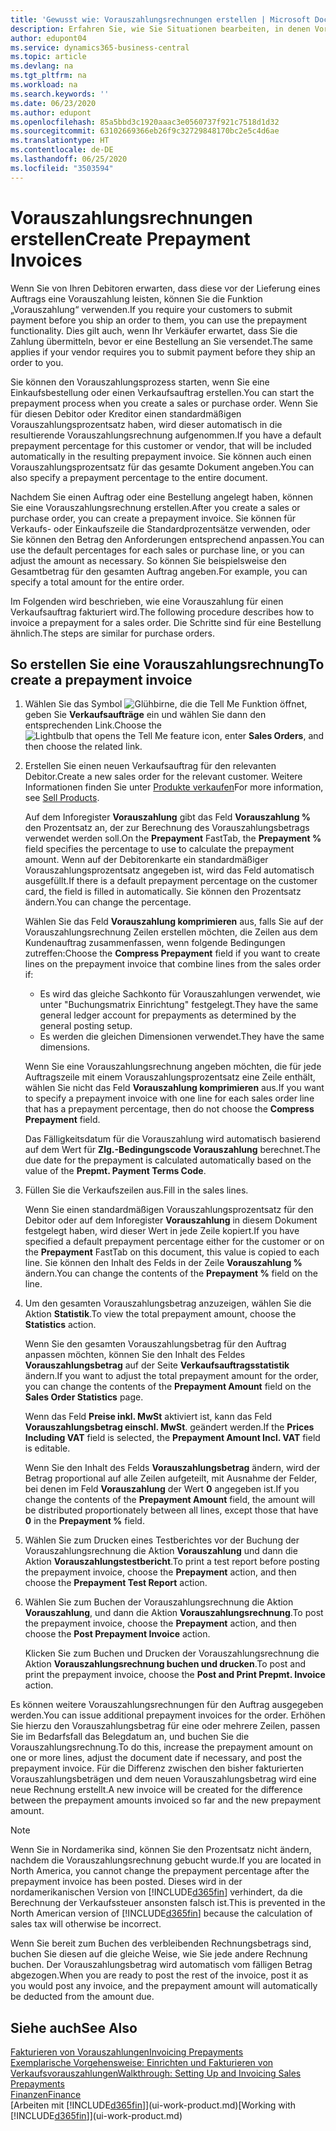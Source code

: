 ```yaml
---
title: 'Gewusst wie: Vorauszahlungsrechnungen erstellen | Microsoft Docs'
description: Erfahren Sie, wie Sie Situationen bearbeiten, in denen Vorauszahlung gefordert wird, oder Ihr Kreditor dies fordert.
author: edupont04
ms.service: dynamics365-business-central
ms.topic: article
ms.devlang: na
ms.tgt_pltfrm: na
ms.workload: na
ms.search.keywords: ''
ms.date: 06/23/2020
ms.author: edupont
ms.openlocfilehash: 85a5bbd3c1920aaac3e0560737f921c7518d1d32
ms.sourcegitcommit: 63102669366eb26f9c32729848170bc2e5c4d6ae
ms.translationtype: HT
ms.contentlocale: de-DE
ms.lasthandoff: 06/25/2020
ms.locfileid: "3503594"
---
```

# <a name="create-prepayment-invoices"></a><span data-ttu-id="6158d-103">Vorauszahlungsrechnungen erstellen</span><span class="sxs-lookup"><span data-stu-id="6158d-103">Create Prepayment Invoices</span></span>

<span data-ttu-id="6158d-104">Wenn Sie von Ihren Debitoren erwarten, dass diese vor der Lieferung eines Auftrags eine Vorauszahlung leisten, können Sie die Funktion „Vorauszahlung“ verwenden.</span><span class="sxs-lookup"><span data-stu-id="6158d-104">If you require your customers to submit payment before you ship an order to them, you can use the prepayment functionality.</span></span> <span data-ttu-id="6158d-105">Dies gilt auch, wenn Ihr Verkäufer erwartet, dass Sie die Zahlung übermitteln, bevor er eine Bestellung an Sie versendet.</span><span class="sxs-lookup"><span data-stu-id="6158d-105">The same applies if your vendor requires you to submit payment before they ship an order to you.</span></span>  

<span data-ttu-id="6158d-106">Sie können den Vorauszahlungsprozess starten, wenn Sie eine Einkaufsbestellung oder einen Verkaufsauftrag erstellen.</span><span class="sxs-lookup"><span data-stu-id="6158d-106">You can start the prepayment process when you create a sales or purchase order.</span></span> <span data-ttu-id="6158d-107">Wenn Sie für diesen Debitor oder Kreditor einen standardmäßigen Vorauszahlungsprozentsatz haben, wird dieser automatisch in die resultierende Vorauszahlungsrechnung aufgenommen.</span><span class="sxs-lookup"><span data-stu-id="6158d-107">If you have a default prepayment percentage for this customer or vendor, that will be included automatically in the resulting prepayment invoice.</span></span> <span data-ttu-id="6158d-108">Sie können auch einen Vorauszahlungsprozentsatz für das gesamte Dokument angeben.</span><span class="sxs-lookup"><span data-stu-id="6158d-108">You can also specify a prepayment percentage to the entire document.</span></span>

<span data-ttu-id="6158d-109">Nachdem Sie einen Auftrag oder eine Bestellung angelegt haben, können Sie eine Vorauszahlungsrechnung erstellen.</span><span class="sxs-lookup"><span data-stu-id="6158d-109">After you create a sales or purchase order, you can create a prepayment invoice.</span></span> <span data-ttu-id="6158d-110">Sie können für Verkaufs- oder Einkaufszeile die Standardprozentsätze verwenden, oder Sie können den Betrag den Anforderungen entsprechend anpassen.</span><span class="sxs-lookup"><span data-stu-id="6158d-110">You can use the default percentages for each sales or purchase line, or you can adjust the amount as necessary.</span></span> <span data-ttu-id="6158d-111">So können Sie beispielsweise den Gesamtbetrag für den gesamten Auftrag angeben.</span><span class="sxs-lookup"><span data-stu-id="6158d-111">For example, you can specify a total amount for the entire order.</span></span>  

<span data-ttu-id="6158d-112">Im Folgenden wird beschrieben, wie eine Vorauszahlung für einen Verkaufsauftrag fakturiert wird.</span><span class="sxs-lookup"><span data-stu-id="6158d-112">The following procedure describes how to invoice a prepayment for a sales order.</span></span> <span data-ttu-id="6158d-113">Die Schritte sind für eine Bestellung ähnlich.</span><span class="sxs-lookup"><span data-stu-id="6158d-113">The steps are similar for purchase orders.</span></span>  

## <a name="to-create-a-prepayment-invoice"></a><span data-ttu-id="6158d-114">So erstellen Sie eine Vorauszahlungsrechnung</span><span class="sxs-lookup"><span data-stu-id="6158d-114">To create a prepayment invoice</span></span>

1. <span data-ttu-id="6158d-115">Wählen Sie das Symbol ![Glühbirne, die die Tell Me Funktion öffnet](media/ui-search/search_small.png "Was möchten Sie tun?"), geben Sie **Verkaufsaufträge** ein und wählen Sie dann den entsprechenden Link.</span><span class="sxs-lookup"><span data-stu-id="6158d-115">Choose the ![Lightbulb that opens the Tell Me feature](media/ui-search/search_small.png "Tell me what you want to do") icon, enter **Sales Orders**, and then choose the related link.</span></span>  
2. <span data-ttu-id="6158d-116">Erstellen Sie einen neuen Verkaufsauftrag für den relevanten Debitor.</span><span class="sxs-lookup"><span data-stu-id="6158d-116">Create a new sales order for the relevant customer.</span></span> <span data-ttu-id="6158d-117">Weitere Informationen finden Sie unter [Produkte verkaufen](sales-how-sell-products.md)</span><span class="sxs-lookup"><span data-stu-id="6158d-117">For more information, see [Sell Products](sales-how-sell-products.md).</span></span>  

    <span data-ttu-id="6158d-118">Auf dem Inforegister **Vorauszahlung** gibt das Feld **Vorauszahlung %** den Prozentsatz an, der zur Berechnung des Vorauszahlungsbetrags verwendet werden soll.</span><span class="sxs-lookup"><span data-stu-id="6158d-118">On the **Prepayment** FastTab, the **Prepayment %** field specifies the percentage to use to calculate the prepayment amount.</span></span> <span data-ttu-id="6158d-119">Wenn auf der Debitorenkarte ein standardmäßiger Vorauszahlungsprozentsatz angegeben ist, wird das Feld automatisch ausgefüllt.</span><span class="sxs-lookup"><span data-stu-id="6158d-119">If there is a default prepayment percentage on the customer card, the field is filled in automatically.</span></span> <span data-ttu-id="6158d-120">Sie können den Prozentsatz ändern.</span><span class="sxs-lookup"><span data-stu-id="6158d-120">You can change the percentage.</span></span> <!--This percentage is applied to lines where the item on that line does not already specify a prepayment percentage. The prepayment percentage is only copied from the header to lines that do not copy the default prepayment percentage from the item.-->  

    <span data-ttu-id="6158d-121">Wählen Sie das Feld **Vorauszahlung komprimieren** aus, falls Sie auf der Vorauszahlungsrechnung Zeilen erstellen möchten, die Zeilen aus dem Kundenauftrag zusammenfassen, wenn folgende Bedingungen zutreffen:</span><span class="sxs-lookup"><span data-stu-id="6158d-121">Choose the **Compress Prepayment** field if you want to create lines on the prepayment invoice that combine lines from the sales order if:</span></span>  

    - <span data-ttu-id="6158d-122">Es wird das gleiche Sachkonto für Vorauszahlungen verwendet, wie unter "Buchungsmatrix Einrichtung" festgelegt.</span><span class="sxs-lookup"><span data-stu-id="6158d-122">They have the same general ledger account for prepayments as determined by the general posting setup.</span></span>  
    - <span data-ttu-id="6158d-123">Es werden die gleichen Dimensionen verwendet.</span><span class="sxs-lookup"><span data-stu-id="6158d-123">They have the same dimensions.</span></span>  

    <span data-ttu-id="6158d-124">Wenn Sie eine Vorauszahlungsrechnung angeben möchten, die für jede Auftragszeile mit einem Vorauszahlungsprozentsatz eine Zeile enthält, wählen Sie nicht das Feld **Vorauszahlung komprimieren** aus.</span><span class="sxs-lookup"><span data-stu-id="6158d-124">If you want to specify a prepayment invoice with one line for each sales order line that has a prepayment percentage, then do not choose the **Compress Prepayment** field.</span></span>  

    <span data-ttu-id="6158d-125">Das Fälligkeitsdatum für die Vorauszahlung wird automatisch basierend auf dem Wert für **Zlg.-Bedingungscode Vorauszahlung** berechnet.</span><span class="sxs-lookup"><span data-stu-id="6158d-125">The due date for the prepayment is calculated automatically based on the value of the **Prepmt. Payment Terms Code**.</span></span>

3. <span data-ttu-id="6158d-126">Füllen Sie die Verkaufszeilen aus.</span><span class="sxs-lookup"><span data-stu-id="6158d-126">Fill in the sales lines.</span></span>  

    <span data-ttu-id="6158d-127">Wenn Sie einen standardmäßigen Vorauszahlungsprozentsatz für den Debitor oder auf dem Inforegister **Vorauszahlung** in diesem Dokument festgelegt haben, wird dieser Wert in jede Zeile kopiert.</span><span class="sxs-lookup"><span data-stu-id="6158d-127">If you have specified a default prepayment percentage either for the customer or on the **Prepayment** FastTab on this document, this value is copied to each line.</span></span> <span data-ttu-id="6158d-128">Sie können den Inhalt des Felds  in der Zeile **Vorauszahlung %** ändern.</span><span class="sxs-lookup"><span data-stu-id="6158d-128">You can change the contents of the **Prepayment %** field on the line.</span></span>  

4. <span data-ttu-id="6158d-129">Um den gesamten Vorauszahlungsbetrag anzuzeigen, wählen Sie die Aktion **Statistik**.</span><span class="sxs-lookup"><span data-stu-id="6158d-129">To view the total prepayment amount, choose the **Statistics** action.</span></span>

    <span data-ttu-id="6158d-130">Wenn Sie den gesamten Vorauszahlungsbetrag für den Auftrag anpassen möchten, können Sie den Inhalt des Feldes **Vorauszahlungsbetrag** auf der Seite **Verkaufsauftragsstatistik** ändern.</span><span class="sxs-lookup"><span data-stu-id="6158d-130">If you want to adjust the total prepayment amount for the order, you can change the contents of the **Prepayment Amount** field on the **Sales Order Statistics** page.</span></span>  

    <span data-ttu-id="6158d-131">Wenn das Feld **Preise inkl. MwSt** aktiviert ist, kann das Feld **Vorauszahlungsbetrag einschl. MwSt**. geändert werden.</span><span class="sxs-lookup"><span data-stu-id="6158d-131">If the **Prices Including VAT** field is selected, the **Prepayment Amount Incl. VAT** field is editable.</span></span>  

    <span data-ttu-id="6158d-132">Wenn Sie den Inhalt des Felds **Vorauszahlungsbetrag** ändern, wird der Betrag proportional auf alle Zeilen aufgeteilt, mit Ausnahme der Felder, bei denen im Feld **Vorauszahlung** der Wert **0** angegeben ist.</span><span class="sxs-lookup"><span data-stu-id="6158d-132">If you change the contents of the **Prepayment Amount** field, the amount will be distributed proportionately between all lines, except those that have **0** in the **Prepayment %** field.</span></span>  

5. <span data-ttu-id="6158d-133">Wählen Sie zum Drucken eines Testberichtes vor der Buchung der Vorauszahlungsrechnung die Aktion **Vorauszahlung** und dann die Aktion **Vorauszahlungstestbericht**.</span><span class="sxs-lookup"><span data-stu-id="6158d-133">To print a test report before posting the prepayment invoice, choose the **Prepayment** action, and then choose the **Prepayment Test Report** action.</span></span>  
6. <span data-ttu-id="6158d-134">Wählen Sie zum Buchen der Vorauszahlungsrechnung die Aktion **Vorauszahlung**, und dann die Aktion **Vorauszahlungsrechnung**.</span><span class="sxs-lookup"><span data-stu-id="6158d-134">To post the prepayment invoice, choose the **Prepayment** action, and then choose the **Post Prepayment Invoice** action.</span></span>  

    <span data-ttu-id="6158d-135">Klicken Sie zum Buchen und Drucken der Vorauszahlungsrechnung die Aktion **Vorauszahlungsrechnung buchen und drucken**.</span><span class="sxs-lookup"><span data-stu-id="6158d-135">To post and print the prepayment invoice, choose the **Post and Print Prepmt. Invoice** action.</span></span>  

<span data-ttu-id="6158d-136">Es können weitere Vorauszahlungsrechnungen für den Auftrag ausgegeben werden.</span><span class="sxs-lookup"><span data-stu-id="6158d-136">You can issue additional prepayment invoices for the order.</span></span> <span data-ttu-id="6158d-137">Erhöhen Sie hierzu den Vorauszahlungsbetrag für eine oder mehrere Zeilen, passen Sie im Bedarfsfall das Belegdatum an, und buchen Sie die Vorauszahlungsrechnung.</span><span class="sxs-lookup"><span data-stu-id="6158d-137">To do this, increase the prepayment amount on one or more lines, adjust the document date if necessary, and post the prepayment invoice.</span></span> <span data-ttu-id="6158d-138">Für die Differenz zwischen den bisher fakturierten Vorauszahlungsbeträgen und dem neuen Vorauszahlungsbetrag wird eine neue Rechnung erstellt.</span><span class="sxs-lookup"><span data-stu-id="6158d-138">A new invoice will be created for the difference between the prepayment amounts invoiced so far and the new prepayment amount.</span></span>  

> [!NOTE]  
> <span data-ttu-id="6158d-139">Wenn Sie in Nordamerika sind, können Sie den Prozentsatz nicht ändern, nachdem die Vorauszahlungsrechnung gebucht wurde.</span><span class="sxs-lookup"><span data-stu-id="6158d-139">If you are located in North America, you cannot change the prepayment percentage after the prepayment invoice has been posted.</span></span> <span data-ttu-id="6158d-140">Dieses wird in der nordamerikanischen Version von [!INCLUDE[d365fin](includes/d365fin_md.md)] verhindert, da die Berechnung der Verkaufssteuer ansonsten falsch ist.</span><span class="sxs-lookup"><span data-stu-id="6158d-140">This is prevented in the North American version of [!INCLUDE[d365fin](includes/d365fin_md.md)] because the calculation of sales tax will otherwise be incorrect.</span></span>  

 <span data-ttu-id="6158d-141">Wenn Sie bereit zum Buchen des verbleibenden Rechnungsbetrags sind, buchen Sie diesen auf die gleiche Weise, wie Sie jede andere Rechnung buchen. Der Vorauszahlungsbetrag wird automatisch vom fälligen Betrag abgezogen.</span><span class="sxs-lookup"><span data-stu-id="6158d-141">When you are ready to post the rest of the invoice, post it as you would post any invoice, and the prepayment amount will automatically be deducted from the amount due.</span></span>  

## <a name="see-also"></a><span data-ttu-id="6158d-142">Siehe auch</span><span class="sxs-lookup"><span data-stu-id="6158d-142">See Also</span></span>

[<span data-ttu-id="6158d-143">Fakturieren von Vorauszahlungen</span><span class="sxs-lookup"><span data-stu-id="6158d-143">Invoicing Prepayments</span></span>](finance-invoice-prepayments.md)  
[<span data-ttu-id="6158d-144">Exemplarische Vorgehensweise: Einrichten und Fakturieren von Verkaufsvorauszahlungen</span><span class="sxs-lookup"><span data-stu-id="6158d-144">Walkthrough: Setting Up and Invoicing Sales Prepayments</span></span>](walkthrough-setting-up-and-invoicing-sales-prepayments.md)  
[<span data-ttu-id="6158d-145">Finanzen</span><span class="sxs-lookup"><span data-stu-id="6158d-145">Finance</span></span>](finance.md)  
<span data-ttu-id="6158d-146">[Arbeiten mit [!INCLUDE[d365fin](includes/d365fin_md.md)]](ui-work-product.md)</span><span class="sxs-lookup"><span data-stu-id="6158d-146">[Working with [!INCLUDE[d365fin](includes/d365fin_md.md)]](ui-work-product.md)</span></span>
